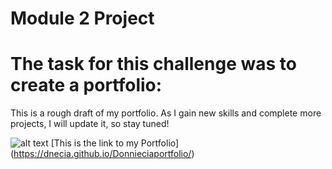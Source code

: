 # **Module 2 Project**
# The task for this challenge was to create a portfolio: 
This is a rough draft of my portfolio. As I gain new skills and complete more projects, I will update it, so stay tuned!

![alt text](./assets/images/Screen%20Shot%202022-06-24%20at%2012.31.36%20AM.png)
[This is the link to my Portfolio] (https://dnecia.github.io/Donnieciaportfolio/)